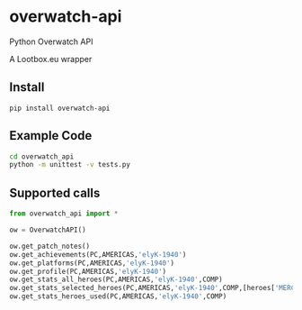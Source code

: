 # overwatch-api
Python Overwatch API

A Lootbox.eu wrapper

## Install

    pip install overwatch-api

## Example Code

``` bash
cd overwatch_api
python -m unittest -v tests.py
```

## Supported calls

``` python
from overwatch_api import *

ow = OverwatchAPI()

ow.get_patch_notes()
ow.get_achievements(PC,AMERICAS,'elyK-1940')
ow.get_platforms(PC,AMERICAS,'elyK-1940')
ow.get_profile(PC,AMERICAS,'elyK-1940')
ow.get_stats_all_heroes(PC,AMERICAS,'elyK-1940',COMP)
ow.get_stats_selected_heroes(PC,AMERICAS,'elyK-1940',COMP,[heroes['MERCY'],heroes['LUCIO']])
ow.get_stats_heroes_used(PC,AMERICAS,'elyK-1940',COMP)
```

